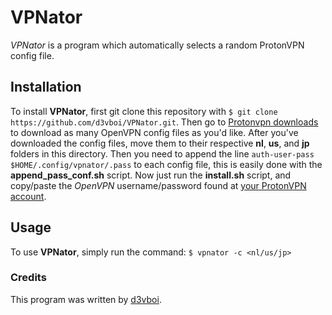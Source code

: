 
# VPNator
*VPNator* is a program which automatically selects a random ProtonVPN config file.

## Installation
To install **VPNator**, first git clone this repository with `$ git clone https://github.com/d3vboi/VPNator.git`.
Then go to [Protonvpn downloads](https://account.protonvpn.com/downloads) to download as many OpenVPN config files as you'd like.
After you've downloaded the config files, move them to their respective **nl**, **us**, and **jp** folders in this directory.
Then you need to append the line `auth-user-pass $HOME/.config/vpnator/.pass` to each config file, this is easily done with the **append_pass_conf.sh** script.
Now just run the **install.sh** script, and copy/paste the *OpenVPN* username/password found at [your ProtonVPN account](https://account.protonvpn.com/account).

## Usage
To use **VPNator**, simply run the command:
`$ vpnator -c <nl/us/jp>`

### Credits
This program was written by [d3vboi](https://github.com/d3vboi).

